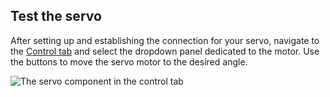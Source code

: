 ## Test the servo

After setting up and establishing the connection for your servo, navigate to the [Control tab](/manage/fleet/robots/#control) and select the dropdown panel dedicated to the motor. Use the buttons to move the servo motor to the desired angle.

![The servo component in the control tab](components/servo/servo-control-tab.png)


